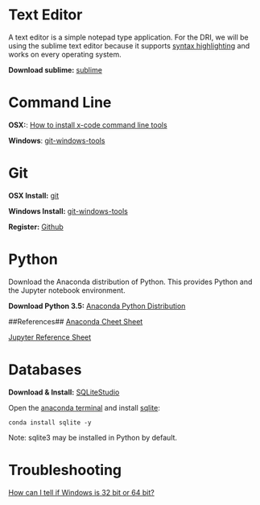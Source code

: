 Text Editor
===========
A text editor is a simple notepad type application. For the DRI, we will be using the sublime text editor because it supports [syntax highlighting](https://en.wikipedia.org/wiki/Syntax_highlighting) and works on every operating system. 

**Download sublime:** [sublime](https://www.sublimetext.com/)

Command Line
============
**OSX:**: [How to install x-code command line tools](http://osxdaily.com/2014/02/12/install-command-line-tools-mac-os-x/)

**Windows**: [git-windows-tools](https://git-for-windows.github.io/)

Git
============
**OSX Install:** [git](https://git-scm.com/)

**Windows Install:** [git-windows-tools](https://git-for-windows.github.io/)

**Register:** [Github](https://github.com/)

Python
======
Download the Anaconda distribution of Python. This provides Python and the Jupyter notebook environment. 

**Download Python 3.5:** [Anaconda Python Distribution](https://www.continuum.io/downloads)

##References##
[Anaconda Cheet Sheet](http://conda.pydata.org/docs/using/cheatsheet.html)

[Jupyter Reference Sheet](https://damontallen.github.io/IPython-quick-ref-sheets/)

Databases
==========

**Download & Install:** [SQLiteStudio](http://sqlitestudio.pl/)

Open the [anaconda terminal](anaconda.md) and install [sqlite](https://docs.python.org/2/library/sqlite3.html): 

`conda install sqlite -y`

Note: sqlite3 may be installed in Python by default.

Troubleshooting
===============
[How can I tell if Windows is 32 bit or 64 bit?](http://windows.microsoft.com/en-us/windows/32-bit-and-64-bit-windows#1TC=windows-7)


